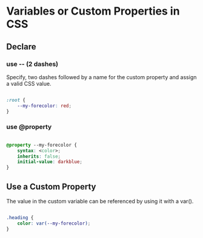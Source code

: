 # Variables or Custom Properties in CSS

## Declare 

### use -- (2 dashes)

Specify, two dashes followed by a name for the custom property and assign a valid CSS value.

```CSS

:root {
    --my-forecolor: red;
}

```


### use @property

```CSS

@property --my-forecolor {
    syntax: <color>;
    inherits: false;
    initial-value: darkblue;
}

```

## Use a Custom Property

The value in the custom variable can be referenced by using it with a var().

```CSS

.heading {
    color: var(--my-forecolor);
}

```

